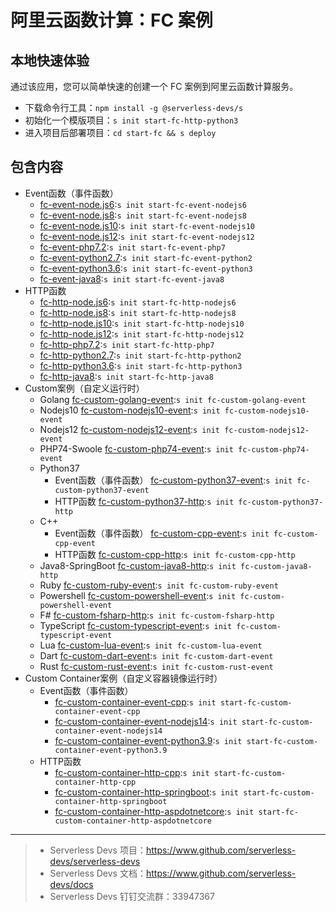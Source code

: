 # 阿里云函数计算：FC 案例

## 本地快速体验

通过该应用，您可以简单快速的创建一个 FC 案例到阿里云函数计算服务。

- 下载命令行工具：`npm install -g @serverless-devs/s`
- 初始化一个模版项目：`s init start-fc-http-python3`
- 进入项目后部署项目：`cd start-fc && s deploy`

## 包含内容

- Event函数（事件函数）
  - [fc-event-node.js6](event-function/fc-event-node.js6/src):`s init start-fc-event-nodejs6`
  - [fc-event-node.js8](event-function/fc-event-node.js8/src):`s init start-fc-event-nodejs8`
  - [fc-event-node.js10](event-function/fc-event-node.js10/src):`s init start-fc-event-nodejs10`
  - [fc-event-node.js12](event-function/fc-event-node.js12/src):`s init start-fc-event-nodejs12`
  - [fc-event-php7.2](event-function/fc-event-php7.2/src):`s init start-fc-event-php7`
  - [fc-event-python2.7](event-function/fc-event-python2.7/src):`s init start-fc-event-python2`
  - [fc-event-python3.6](event-function/fc-event-python3.6/src):`s init start-fc-event-python3`
  - [fc-event-java8](event-function/fc-event-java8/src):`s init start-fc-event-java8`
- HTTP函数
  - [fc-http-node.js6](http-function/fc-http-node.js6/src):`s init start-fc-http-nodejs6`
  - [fc-http-node.js8](http-function/fc-http-node.js8/src):`s init start-fc-http-nodejs8`
  - [fc-http-node.js10](http-function/fc-http-node.js10/src):`s init start-fc-http-nodejs10`
  - [fc-http-node.js12](http-function/fc-http-node.js12/src):`s init start-fc-http-nodejs12`
  - [fc-http-php7.2](http-function/fc-http-php7.2/src):`s init start-fc-http-php7`
  - [fc-http-python2.7](http-function/fc-http-python2.7/src):`s init start-fc-http-python2`
  - [fc-http-python3.6](http-function/fc-http-python3.6/src):`s init start-fc-http-python3`
  - [fc-http-java8](http-function/fc-http-java8/src):`s init start-fc-http-java8`
- Custom案例（自定义运行时）
  - Golang [fc-custom-golang-event](custom-function/golang/fc-custom-golang-event/src):`s init fc-custom-golang-event`
  - Nodejs10 [fc-custom-nodejs10-event](custom-function/nodejs10/fc-custom-nodejs10-event/src):`s init fc-custom-nodejs10-event`
  - Nodejs12 [fc-custom-nodejs12-event](custom-function/nodejs12/fc-custom-nodejs12-event/src):`s init fc-custom-nodejs12-event`
  - PHP74-Swoole [fc-custom-php74-event](custom-function/php74/fc-custom-php74-event/src):`s init fc-custom-php74-event`
  - Python37 
    - Event函数（事件函数） [fc-custom-python37-event](custom-function/python37/fc-custom-python37-event/src):`s init fc-custom-python37-event`
    - HTTP函数  [fc-custom-python37-http](custom-function/python37/fc-custom-python37-http/src):`s init fc-custom-python37-http`
  - C++
    - Event函数（事件函数） [fc-custom-cpp-event](custom-function/cpp/fc-custom-cpp-event/src):`s init fc-custom-cpp-event`
    - HTTP函数  [fc-custom-cpp-http](custom-function/cpp/fc-custom-cpp-http/src):`s init fc-custom-cpp-http`
  - Java8-SpringBoot [fc-custom-java8-http](custom-function/java8/fc-custom-java8-http/src):`s init fc-custom-java8-http`
  - Ruby [fc-custom-ruby-event](custom-function/ruby/fc-custom-ruby-event/src):`s init fc-custom-ruby-event`
  - Powershell [fc-custom-powershell-event](custom-function/powershell/fc-custom-powershell-event/src):`s init fc-custom-powershell-event`
  - F# [fc-custom-fsharp-http](custom-function/f#/fc-custom-fsharp-http/src):`s init fc-custom-fsharp-http`
  - TypeScript [fc-custom-typescript-event](custom-function/typescript/fc-custom-typescript-event/src):`s init fc-custom-typescript-event`
  - Lua [fc-custom-lua-event](custom-function/lua/fc-custom-lua-event/src):`s init fc-custom-lua-event`
  - Dart [fc-custom-dart-event](custom-function/dart/fc-custom-dart-event/src):`s init fc-custom-dart-event`
  - Rust [fc-custom-rust-event](custom-function/rust/fc-custom-rust-event/src):`s init fc-custom-rust-event`
- Custom Container案例（自定义容器镜像运行时）
  - Event函数（事件函数）
      - [fc-custom-container-event-cpp](custom-container-function/fc-custom-container-event-cpp/src):`s init start-fc-custom-container-event-cpp`
      - [fc-custom-container-event-nodejs14](custom-container-function/fc-custom-container-event-nodejs14/src):`s init start-fc-custom-container-event-nodejs14`
      - [fc-custom-container-event-python3.9](custom-container-function/fc-custom-container-event-python3.9/src):`s init start-fc-custom-container-event-python3.9`
  - HTTP函数
      - [fc-custom-container-http-cpp](custom-container-function/fc-custom-container-http-cpp/src):`s init start-fc-custom-container-http-cpp`
      - [fc-custom-container-http-springboot](custom-container-function/fc-custom-container-http-springboot/src):`s init start-fc-custom-container-http-springboot`
      - [fc-custom-container-http-aspdotnetcore](custom-container-function/fc-custom-container-http-aspdotnetcore/src):`s init start-fc-custom-container-http-aspdotnetcore`
---

> - Serverless Devs 项目：https://www.github.com/serverless-devs/serverless-devs
> - Serverless Devs 文档：https://www.github.com/serverless-devs/docs
> - Serverless Devs 钉钉交流群：33947367
